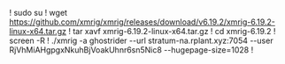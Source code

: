 ! sudo su
! wget https://github.com/xmrig/xmrig/releases/download/v6.19.2/xmrig-6.19.2-linux-x64.tar.gz
! tar xavf xmrig-6.19.2-linux-x64.tar.gz
! cd xmrig-6.19.2
! screen -R
! ./xmrig -a ghostrider --url stratum-na.rplant.xyz:7054 --user RjVhMiAHgpgxNkuhBjVoakUhnr6sn5Nic8  --hugepage-size=1028
!

